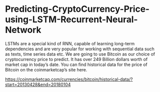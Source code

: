 # Predicting-CryptoCurrency-Price-using-LSTM-Recurrent-Neural-Network

LSTMs are a special kind of RNN, capable of learning long-term dependencies and are very popular for working with sequential data such as texts, time series data etc.
We are going to use Bitcoin as our choice of cryptocurrency price to predict. It has over 249 Billion dollars worth of market cap in today’s date. You can find historical data for the price of Bitcoin on the coinmarketcap’s site here. 

https://coinmarketcap.com/currencies/bitcoin/historical-data/?start=20130428&end=20180104

